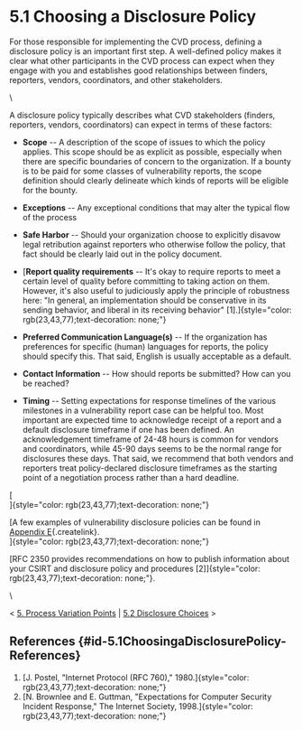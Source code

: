 # 5.1 Choosing a Disclosure Policy 

For those responsible for implementing the CVD process, defining a
disclosure policy is an important first step. A well-defined policy
makes it clear what other participants in the CVD process can expect
when they engage with you and establishes good relationships between
finders, reporters, vendors, coordinators, and other stakeholders.

\

A disclosure policy typically describes what CVD stakeholders (finders,
reporters, vendors, coordinators) can expect in terms of these factors:

-   **Scope** -- A description of the scope of issues to which the
    policy applies. This scope should be as explicit as possible,
    especially when there are specific boundaries of concern to the
    organization. If a bounty is to be paid for some classes of
    vulnerability reports, the scope definition should clearly delineate
    which kinds of reports will be eligible for the bounty.

-   **Exceptions** -- Any exceptional conditions that may alter the
    typical flow of the process

-   **Safe Harbor** -- Should your organization choose to explicitly
    disavow legal retribution against reporters who otherwise follow the
    policy, that fact should be clearly laid out in the policy document.

-   [**Report quality requirements** -- It\'s okay to require reports to
    meet a certain level of quality before committing to taking action
    on them. However, it\'s also useful to judiciously apply the
    principle of robustness here: "In general, an implementation should
    be conservative in its sending behavior, and liberal in its
    receiving behavior"
    \[1\].]{style="color: rgb(23,43,77);text-decoration: none;"}

-   **Preferred Communication Language(s)** -- If the organization has
    preferences for specific (human) languages for reports, the policy
    should specify this. That said, English is usually acceptable as a
    default.

-   **Contact Information** -- How should reports be submitted? How can
    you be reached?

-   **Timing** -- Setting expectations for response timelines of the
    various milestones in a vulnerability report case can be helpful
    too. Most important are expected time to acknowledge receipt of a
    report and a default disclosure timeframe if one has been defined.
    An acknowledgement timeframe of 24-48 hours is common for vendors
    and coordinators, while 45-90 days seems to be the normal range for
    disclosures these days. That said, we recommend that both vendors
    and reporters treat policy-declared disclosure timeframes as the
    starting point of a negotiation process rather than a hard deadline.

[\
]{style="color: rgb(23,43,77);text-decoration: none;"}

[A few examples of vulnerability disclosure policies can be found in
[Appendix
E](/confluence/pages/createpage.action?spaceKey=CVD&title=Appendix+E+%E2%80%93+Disclosure+Policy+Templates&linkCreation=true&fromPageId=47677474){.createlink}.\
]{style="color: rgb(23,43,77);text-decoration: none;"}

[RFC 2350 provides recommendations on how to publish information about
your CSIRT and disclosure policy and procedures
\[2\]]{style="color: rgb(23,43,77);text-decoration: none;"}.

\

\< [5. Process Variation
Points](5.-Process-Variation-Points_47677473.md) \| [5.2 Disclosure
Choices](5.2-Disclosure-Choices_47677475.md) \>

## References {#id-5.1ChoosingaDisclosurePolicy-References}

1.  [J. Postel, "Internet Protocol (RFC 760),"
    1980.]{style="color: rgb(23,43,77);text-decoration: none;"}
2.  [N. Brownlee and E. Guttman, "Expectations for Computer Security
    Incident Response," The Internet Society,
    1998.]{style="color: rgb(23,43,77);text-decoration: none;"}

